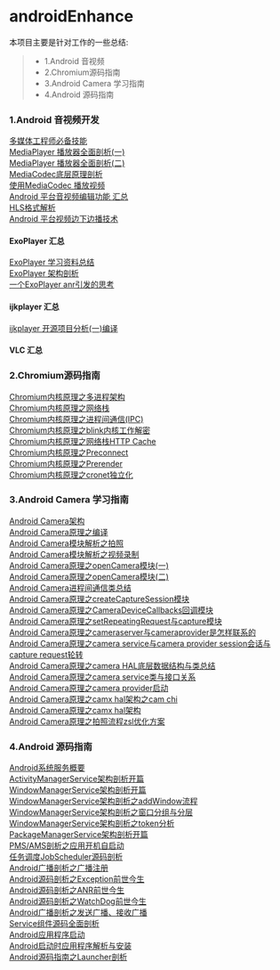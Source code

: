 # androidEnhance
本项目主要是针对工作的一些总结:
> * 1.Android 音视频 
> * 2.Chromium源码指南
> * 3.Android Camera 学习指南
> * 4.Android 源码指南

### 1.Android 音视频开发
[多媒体工程师必备技能](https://www.jianshu.com/p/c731515edb9d)<br>
[MediaPlayer 播放器全面剖析(一)](https://www.jianshu.com/p/db7104daa842)<br>
[MediaPlayer 播放器全面剖析(二)](https://www.jianshu.com/p/5513f0bd3dbf)<br>
[MediaCodec底层原理剖析](https://www.jianshu.com/p/b7bacabcc019)<br>
[使用MediaCodec 播放视频](https://www.jianshu.com/p/d406314ab63c)<br>
[Android 平台音视频编辑功能 汇总](https://www.jianshu.com/p/cafac2b1c4fe)<br>
[HLS格式解析](https://www.jianshu.com/p/dbac4c041de8)<br>
[Android 平台视频边下边播技术](https://www.jianshu.com/p/27085da32a35)<br>
#### ExoPlayer 汇总
[ExoPlayer 学习资料总结](https://www.jianshu.com/p/f48ea1b5708a)<br>
[ExoPlayer 架构剖析](https://www.jianshu.com/p/f506c279e4e5)<br>
[一个ExoPlayer anr引发的思考](https://www.jianshu.com/p/b5dff25409bb)<br>
#### ijkplayer 汇总
[ijkplayer 开源项目分析(一)编译](https://www.jianshu.com/p/026d6071514f)<br>
#### VLC 汇总

### 2.Chromium源码指南
[Chromium内核原理之多进程架构](https://www.jianshu.com/p/bb50ea1a5e92)<br>
[Chromium内核原理之网络栈](https://www.jianshu.com/p/dcc6944b2a80)<br>
[Chromium内核原理之进程间通信(IPC)](https://www.jianshu.com/p/c9703029671b)<br>
[Chromium内核原理之blink内核工作解密](https://www.jianshu.com/p/2a2424bdc057)<br>
[Chromium内核原理之网络栈HTTP Cache](https://www.jianshu.com/p/e6fb8fddf656)<br>
[Chromium内核原理之Preconnect](https://www.jianshu.com/p/1b26c3f04158)<br>
[Chromium内核原理之Prerender](https://www.jianshu.com/p/2f68e2233de1)<br>
[Chromium内核原理之cronet独立化](https://www.jianshu.com/p/79a959b038fd)<br>

### 3.Android Camera 学习指南
[Android Camera架构](https://www.jianshu.com/p/bac0e72351e4)<br>
[Android Camera原理之编译](https://www.jianshu.com/p/364b4f19ca07)<br>
[Android Camera模块解析之拍照](https://www.jianshu.com/p/bc9e96c7e95e)<br>
[Android Camera模块解析之视频录制](https://www.jianshu.com/p/779c3dc775e9)<br>
[Android Camera原理之openCamera模块(一)](https://www.jianshu.com/p/1332d3864f7c)<br>
[Android Camera原理之openCamera模块(二)](https://www.jianshu.com/p/82d4006e6cef)<br>
[Android Camera进程间通信类总结](https://www.jianshu.com/p/2eb683037379)<br>
[Android Camera原理之createCaptureSession模块](https://www.jianshu.com/p/3d88711a6911)<br>
[Android Camera原理之CameraDeviceCallbacks回调模块](https://www.jianshu.com/p/01c86ae29a6b)<br>
[Android Camera原理之setRepeatingRequest与capture模块](https://www.jianshu.com/p/6c3ca95ccaba)<br>
[Android Camera原理之cameraserver与cameraprovider是怎样联系的](https://www.jianshu.com/p/6dc1ef6df400)<br>
[Android Camera原理之camera service与camera provider session会话与capture request轮转](https://www.jianshu.com/p/c1f75c48ed7c)<br>
[Android Camera原理之camera HAL底层数据结构与类总结](https://www.jianshu.com/p/099cc3b0ab25)<br>
[Android Camera原理之camera service类与接口关系](https://www.jianshu.com/p/f02f2763d5fc)<br>
[Android Camera原理之camera provider启动](https://www.jianshu.com/p/5758f14f924e)<br>
[Android Camera原理之camx hal架构之cam chi](https://www.jianshu.com/p/80de4a6e478c)<br>
[Android Camera原理之camx hal架构](https://www.jianshu.com/p/cfb1da9d4217)<br>
[Android Camera原理之拍照流程zsl优化方案](https://www.jianshu.com/p/3beb7403025f)<br>

### 4.Android 源码指南
[Android系统服务概要](https://www.jianshu.com/p/923eb572f771)<br>
[ActivityManagerService架构剖析开篇](https://www.jianshu.com/p/17b2844b2a27)<br>
[WindowManagerService架构剖析开篇](https://www.jianshu.com/p/6e575d9160f2)<br>
[WindowManagerService架构剖析之addWindow流程](https://www.jianshu.com/p/effaff9ab9f2)<br>
[WindowManagerService架构剖析之窗口分组与分层](https://www.jianshu.com/p/3528255475a2)<br>
[WindowManagerService架构剖析之token分析](https://www.jianshu.com/p/23bce4f5f8ea)<br>
[PackageManagerService架构剖析开篇](https://www.jianshu.com/p/3daf7fe89ac0)<br>
[PMS/AMS剖析之应用开机自启动](https://www.jianshu.com/p/c9e43905e6b6)<br>
[任务调度JobScheduler源码剖析](https://www.jianshu.com/p/34c7d7529d9c)<br>
[Android广播剖析之广播注册](https://www.jianshu.com/p/914cf861d9d9)<br>
[Android源码剖析之Exception前世今生](https://www.jianshu.com/p/eaecb459f217)<br>
[Android源码剖析之ANR前世今生](https://www.jianshu.com/p/914df9091a80)<br>
[Android源码剖析之WatchDog前世今生](https://www.jianshu.com/p/9febfd0e9201)<br>
[Android广播剖析之发送广播、接收广播](https://www.jianshu.com/p/d0ab021a65f9)<br>
[Service组件源码全面剖析](https://www.jianshu.com/p/8170b9f1e4af)<br>
[Android应用程序启动](https://www.jianshu.com/p/7687b4f6b683)<br>
[Android启动时应用程序解析与安装](Android启动时应用程序解析与安装)<br>
[Android源码指南之Launcher剖析](https://www.jianshu.com/nb/27259867)<br>

